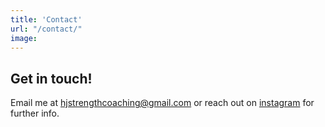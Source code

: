 ```yaml
---
title: 'Contact'
url: "/contact/"
image: 
---
```


## Get in touch!

Email me at [hjstrengthcoaching@gmail.com](mailto:hjstrengthcoaching@gmail.com) or reach out on [instagram](https://www.instagram.com/hj_strengthcoaching/) for further info. 